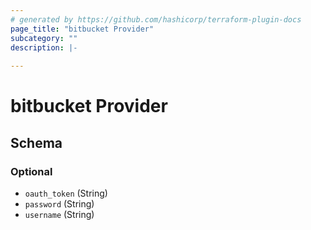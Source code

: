 ```yaml
---
# generated by https://github.com/hashicorp/terraform-plugin-docs
page_title: "bitbucket Provider"
subcategory: ""
description: |-
  
---
```


# bitbucket Provider





<!-- schema generated by tfplugindocs -->
## Schema

### Optional

- `oauth_token` (String)
- `password` (String)
- `username` (String)
